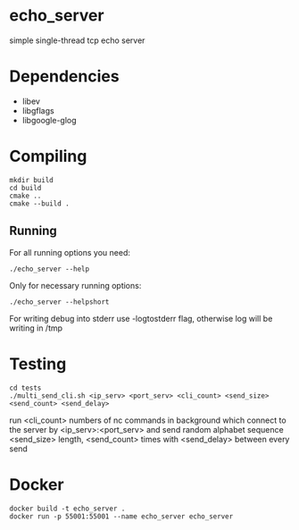 # echo_server
simple single-thread tcp echo server

# Dependencies
* libev
* libgflags
* libgoogle-glog

# Compiling
``` shell
mkdir build
cd build
cmake ..
cmake --build .
```

## Running
For all running options you need:

```shell 
./echo_server --help
```


Only for necessary running options:

```shell 
./echo_server --helpshort
```


For writing debug into stderr use -logtostderr flag, otherwise log will be writing in /tmp

# Testing
```shell
cd tests
./multi_send_cli.sh <ip_serv> <port_serv> <cli_count> <send_size> <send_count> <send_delay>
```


run <cli_count> numbers of nc commands in background which connect to the server by <ip_serv>:<port_serv>
and send random alphabet sequence <send_size> length, <send_count> times with <send_delay> between every send

# Docker
```shell
docker build -t echo_server .
docker run -p 55001:55001 --name echo_server echo_server
```
